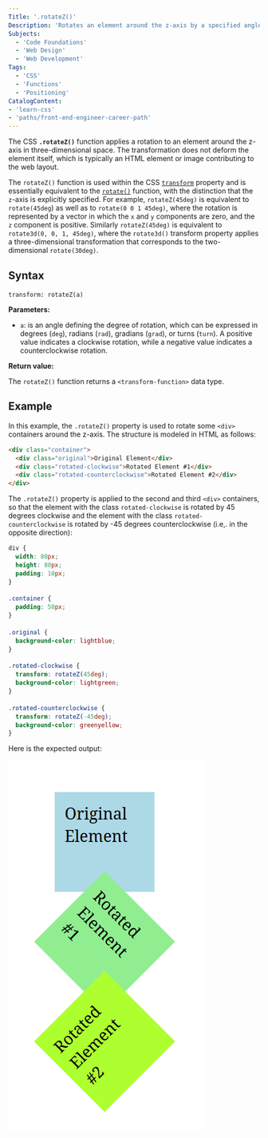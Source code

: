 ```yaml
---
Title: '.rotateZ()'
Description: 'Rotates an element around the z-axis by a specified angle.'
Subjects:
  - 'Code Foundations'
  - 'Web Design'
  - 'Web Development'
Tags:
  - 'CSS'
  - 'Functions'
  - 'Positioning'
CatalogContent:
- 'learn-css'
- 'paths/front-end-engineer-career-path'
---
```


The CSS **`.rotateZ()`** function applies a rotation to an element around the z-axis in three-dimensional space. The transformation does not deform the element itself, which is typically an HTML element or image contributing to the web layout.

The `rotateZ()` function is used within the CSS [`transform`](https://www.codecademy.com/resources/docs/css/transform-functions/transform) property and is essentially equivalent to the 
[`rotate()`](https://www.codecademy.com/resources/docs/css/transform-functions/rotate) function, with the distinction that the `z`-axis is explicitly specified. For example, `rotateZ(45deg)` is equivalent to `rotate(45deg`) as well as to `rotate(0 0 1 45deg)`, where the rotation is represented by a vector in which the `x` and `y` components are zero, and the `z` component is positive. Similarly `rotateZ(45deg)` is equivalent to `rotate3d(0, 0, 1, 45deg)`, where the `rotate3d()` transform property applies a three-dimensional transformation that corresponds to the two-dimensional `rotate(30deg)`.

## Syntax

```pseudo
transform: rotateZ(a)
```

**Parameters:**

- `a`: is an angle defining the degree of rotation, which can be expressed in degrees (`deg`), radians (`rad`), gradians (`grad`), or turns (`turn`). A positive value indicates a clockwise rotation, while a negative value indicates a counterclockwise rotation.

**Return value:**

The `rotateZ()` function returns a `<transform-function>` data type.


## Example

In this example, the `.rotateZ()` property is used to rotate some `<div>` containers around the z-axis. The structure is modeled in HTML as follows:

```html
<div class="container">
  <div class="original">Original Element</div>
  <div class="rotated-clockwise">Rotated Element #1</div>
  <div class="rotated-counterclockwise">Rotated Element #2</div>
</div>
```

The `.rotateZ()` property is applied to the second and third `<div>` containers, so that the element with the class `rotated-clockwise` is rotated by 45 degrees clockwise and the element with the class `rotated-counterclockwise` is rotated by -45 degrees counterclockwise (i.e,. in the opposite direction):

```css
div {
  width: 80px;
  height: 80px;
  padding: 10px;
}

.container {
  padding: 50px;
}

.original {
  background-color: lightblue;
}

.rotated-clockwise {
  transform: rotateZ(45deg);
  background-color: lightgreen;
}

.rotated-counterclockwise {
  transform: rotateZ(-45deg);
  background-color: greenyellow;
}
```

Here is the expected output:

![Clockwise and counterclockwise rotated div containers modelled using the CSS rotateZ() function](https://raw.githubusercontent.com/Codecademy/docs/main/media/css-transform-function-rotateZ.png)
